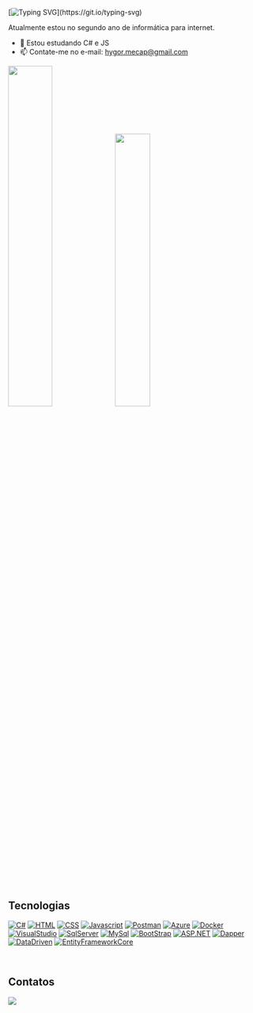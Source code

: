 [![Typing SVG](https://readme-typing-svg.herokuapp.com?font=Montserrat&weight=800&pause=1000&color=A456F7&=true&vCenter=true&width=800&lines=Olá+,+eu+sou+o+Hygor+e+sou+apaixonado+por+programação.🌌+;+Seja+bem+vindo(a)+ao+meu+perfil!)](https://git.io/typing-svg) 
<p>Atualmente estou no segundo ano de informática para internet.</p>

- 🌱 Estou estudando C# e JS
- 📫 Contate-me no e-mail: hygor.mecap@gmail.com

<div>
<picture>
<source
  srcset="https://github-readme-stats.vercel.app/api?username=HygorSX&show_icons=true&theme=midnight-purple"
/>
 <img width="42%" src="https://github-readme-stats.vercel.app/api?username=HygorSX&show_icons=true" />
</picture>
 <img width="37.6%"src="https://github-readme-stats.vercel.app/api/top-langs/?username=HygorSX&layout=compact&theme=midnight-purple" />
  </div>
  <div style="display: inline-block"><br>
    <h2>Tecnologias</h2>
    
[![C#](https://img.shields.io/badge/-C%23-512BD4?style=for-the-badge&logo=c-sharp&logoColor=white&labelColor=512BD4)](https://example.com/)
[![HTML](https://img.shields.io/badge/-HTML-512BD4?style=for-the-badge&logo=html5&logoColor=white&labelColor=512BD4)](https://example.com/)
[![CSS](https://img.shields.io/badge/-CSS-512BD4?style=for-the-badge&logo=css3&logoColor=white&labelColor=512BD4)](https://example.com/)
[![Javascript](https://img.shields.io/badge/-Javascript-512BD4?style=for-the-badge&logo=javascript&logoColor=white&labelColor=512BD4)](https://example.com/)
[![Postman](https://img.shields.io/badge/-Postman-512BD4?style=for-the-badge&logo=postman&logoColor=white&labelColor=512BD4)](https://example.com/)
[![Azure](https://img.shields.io/badge/-Azure-512BD4?style=for-the-badge&logo=microsoft-azure&logoColor=white&labelColor=512BD4)](https://example.com/)
[![Docker](https://img.shields.io/badge/-Docker-512BD4?style=for-the-badge&logo=docker&logoColor=white&labelColor=512BD4)](https://example.com/)
[![VisualStudio](https://img.shields.io/badge/-Visual_Studio-512BD4?style=for-the-badge&logo=visual-studio&logoColor=white&labelColor=512BD4)](https://example.com/)
[![SqlServer](https://img.shields.io/badge/-SqlServer-512BD4?style=for-the-badge&logo=microsoft-sql-server&logoColor=white&labelColor=512BD4)](https://example.com/)
[![MySql](https://img.shields.io/badge/-MySql-512BD4?style=for-the-badge&logo=mysql&logoColor=white&labelColor=512BD4)](https://example.com/)
[![BootStrap](https://img.shields.io/badge/-BootStrap-512BD4?style=for-the-badge&logo=bootstrap&logoColor=white&labelColor=512BD4)](https://example.com/)
[![ASP.NET](https://img.shields.io/badge/-ASP.NET-512BD4?style=for-the-badge&logo=.net&logoColor=white&labelColor=512BD4)](https://example.com/)
[![Dapper](https://img.shields.io/badge/-Dapper-512BD4?style=for-the-badge&labelColor=512BD4)](https://example.com/)
[![DataDriven](https://img.shields.io/badge/-DataDriven-512BD4?style=for-the-badge&labelColor=512BD4)](https://example.com/)
[![EntityFrameworkCore](https://img.shields.io/badge/-Entity_Framework_Core-512BD4?style=for-the-badge&logo=.net&logoColor=white&labelColor=512BD4)](https://example.com/)



  </div><br>
 <div><br>
    <h2>Contatos</h2>
  <a href="https://www.linkedin.com/in/hygor-dev-backend/" target="_blank"><img src="https://img.shields.io/badge/LinkedIn-512BD4?style=for-the-badge&logo=linkedin&logoColor=white">
   </div>    

 





